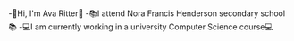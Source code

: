 -👋Hi, I'm Ava Ritter👋
-📚I attend Nora Francis Henderson secondary school📚
-💻I am currently working in a university Computer Science course💻
